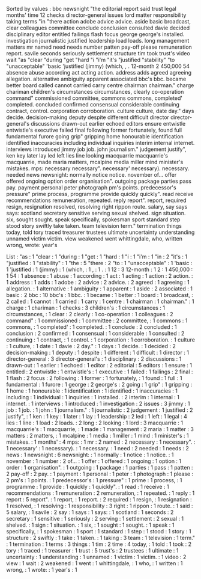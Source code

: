 Sorted by values :
bbc newsnight "the editorial report said trust legal months' time 12 checks director-general issues lord matter responsibility taking terms "in "there action adobe advice advice. aside basic broadcast, clear colleagues committee conclude conclusion consulted davie decided disciplinary editor entitled failings flash focus george george's installed. investigation journalistic justified leadership load loads. long management matters mr named need needs number patten pay-off please remuneration report. savile seconds seriously settlement structure tim took trust's video wait "as "clear "during "get "hard "i "i'm "it's "justified "stability" "to "unacceptable" 'basic 'justified (jimmy) (which, , . 12-month 2 450,000 54 absence abuse according act acting action. address adds agreed agreeing allegation. alternative ambiguity apparent associated bbc's bbc. became better board called cannot carried carry centre chairman chairman." charge chariman children's circumstances circumstances, clearly co-operation command" commissioned committee, commons commons, completed' completed. concluded confirmed consensual considerable continuing contract, control. corporation corroboration. culture culture, date day." days decide. decision-making deputy despite different difficult director director-general's discussions drawn-out earlier echoed editors ensure entwistle entwistle's executive failed final following former fortunately, found full fundamental furore going grip" gripping home honourable identification identified inaccuracies including individual inquiries interim internal internet. interviews introduced jimmy job job. john journalism." judgement justify", ken key later lay led left lies line looking macquarrie macquarrie's macquarrie, made maria matters, mcalpine media miller mind minister's mistakes. mps: necessary necessary". necessary' necessary). necessary. needed news newsnight: normally notice notice. november of... offer offered ongoing option order organisation". outgoing package parties pass pay. payment personal peter photograph pm's points. predecessor's pressure" prime process, programme provide quickly quickly". read receive recommendations remuneration, repeated. reply report". report, required resign, resignation resolved, resolving right rippon route. salary, say says says: scotland secretary sensitive serving sexual shelved. sign situation. six, sought sought. speak specifically, spokesman sport standard step stood story swiftly take taken. team television term." termination things today, told tory traced treasurer trustees ultimate uncertainty understanding unnamed victim victim. view weakened went whittingdale, who, written wrong, wrote: year's 

List :
"as : 1
"clear : 1
"during : 1
"get : 1
"hard : 1
"i : 1
"i'm : 1
"in : 2
"it's : 1
"justified : 1
"stability" : 1
"the : 5
"there : 2
"to : 1
"unacceptable" : 1
'basic : 1
'justified : 1
(jimmy) : 1
(which, : 1
, : 1
. : 1
12 : 3
12-month : 1
2 : 1
450,000 : 1
54 : 1
absence : 1
abuse : 1
according : 1
act : 1
acting : 1
action : 2
action. : 1
address : 1
adds : 1
adobe : 2
advice : 2
advice. : 2
agreed : 1
agreeing : 1
allegation. : 1
alternative : 1
ambiguity : 1
apparent : 1
aside : 2
associated : 1
basic : 2
bbc : 10
bbc's : 1
bbc. : 1
became : 1
better : 1
board : 1
broadcast, : 2
called : 1
cannot : 1
carried : 1
carry : 1
centre : 1
chairman : 1
chairman." : 1
charge : 1
chariman : 1
checks : 3
children's : 1
circumstances : 1
circumstances, : 1
clear : 2
clearly : 1
co-operation : 1
colleagues : 2
command" : 1
commissioned : 1
committee : 2
committee, : 1
commons : 1
commons, : 1
completed' : 1
completed. : 1
conclude : 2
concluded : 1
conclusion : 2
confirmed : 1
consensual : 1
considerable : 1
consulted : 2
continuing : 1
contract, : 1
control. : 1
corporation : 1
corroboration. : 1
culture : 1
culture, : 1
date : 1
davie : 2
day." : 1
days : 1
decide. : 1
decided : 2
decision-making : 1
deputy : 1
despite : 1
different : 1
difficult : 1
director : 1
director-general : 3
director-general's : 1
disciplinary : 2
discussions : 1
drawn-out : 1
earlier : 1
echoed : 1
editor : 2
editorial : 5
editors : 1
ensure : 1
entitled : 2
entwistle : 1
entwistle's : 1
executive : 1
failed : 1
failings : 2
final : 1
flash : 2
focus : 2
following : 1
former : 1
fortunately, : 1
found : 1
full : 1
fundamental : 1
furore : 1
george : 2
george's : 2
going : 1
grip" : 1
gripping : 1
home : 1
honourable : 1
identification : 1
identified : 1
inaccuracies : 1
including : 1
individual : 1
inquiries : 1
installed. : 2
interim : 1
internal : 1
internet. : 1
interviews : 1
introduced : 1
investigation : 2
issues : 3
jimmy : 1
job : 1
job. : 1
john : 1
journalism." : 1
journalistic : 2
judgement : 1
justified : 2
justify", : 1
ken : 1
key : 1
later : 1
lay : 1
leadership : 2
led : 1
left : 1
legal : 4
lies : 1
line : 1
load : 2
loads. : 2
long : 2
looking : 1
lord : 3
macquarrie : 1
macquarrie's : 1
macquarrie, : 1
made : 1
management : 2
maria : 1
matter : 3
matters : 2
matters, : 1
mcalpine : 1
media : 1
miller : 1
mind : 1
minister's : 1
mistakes. : 1
months' : 4
mps: : 1
mr : 2
named : 2
necessary : 1
necessary". : 1
necessary' : 1
necessary). : 1
necessary. : 1
need : 2
needed : 1
needs : 2
news : 1
newsnight : 6
newsnight: : 1
normally : 1
notice : 1
notice. : 1
november : 1
number : 2
of... : 1
offer : 1
offered : 1
ongoing : 1
option : 1
order : 1
organisation". : 1
outgoing : 1
package : 1
parties : 1
pass : 1
patten : 2
pay-off : 2
pay. : 1
payment : 1
personal : 1
peter : 1
photograph : 1
please : 2
pm's : 1
points. : 1
predecessor's : 1
pressure" : 1
prime : 1
process, : 1
programme : 1
provide : 1
quickly : 1
quickly". : 1
read : 1
receive : 1
recommendations : 1
remuneration : 2
remuneration, : 1
repeated. : 1
reply : 1
report : 5
report". : 1
report, : 1
report. : 2
required : 1
resign, : 1
resignation : 1
resolved, : 1
resolving : 1
responsibility : 3
right : 1
rippon : 1
route. : 1
said : 5
salary, : 1
savile : 2
say : 1
says : 1
says: : 1
scotland : 1
seconds : 2
secretary : 1
sensitive : 1
seriously : 2
serving : 1
settlement : 2
sexual : 1
shelved. : 1
sign : 1
situation. : 1
six, : 1
sought : 1
sought. : 1
speak : 1
specifically, : 1
spokesman : 1
sport : 1
standard : 1
step : 1
stood : 1
story : 1
structure : 2
swiftly : 1
take : 1
taken. : 1
taking : 3
team : 1
television : 1
term." : 1
termination : 1
terms : 3
things : 1
tim : 2
time : 4
today, : 1
told : 1
took : 2
tory : 1
traced : 1
treasurer : 1
trust : 5
trust's : 2
trustees : 1
ultimate : 1
uncertainty : 1
understanding : 1
unnamed : 1
victim : 1
victim. : 1
video : 2
view : 1
wait : 2
weakened : 1
went : 1
whittingdale, : 1
who, : 1
written : 1
wrong, : 1
wrote: : 1
year's : 1

